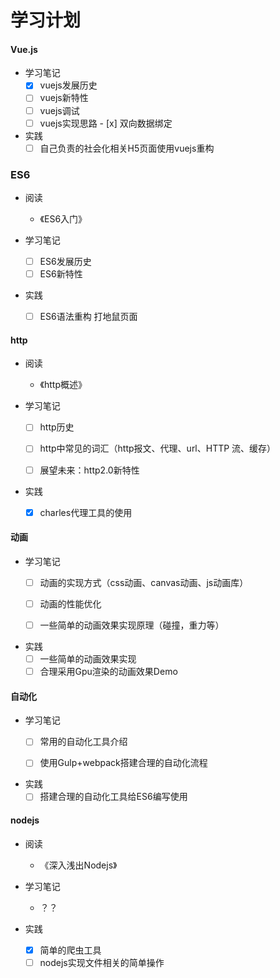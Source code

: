 # 学习计划

#### Vue.js

- 学习笔记
  - [x] vuejs发展历史
  - [ ] vuejs新特性
  - [ ] vuejs调试
  - [ ] vuejs实现思路
        - [x] 双向数据绑定
- 实践
  - [ ] 自己负责的社会化相关H5页面使用vuejs重构

### ES6

- 阅读
  - 《ES6入门》


- 学习笔记
  - [ ] ES6发展历史
  - [ ] ES6新特性
- 实践
  - [ ] ES6语法重构 打地鼠页面

#### http

- 阅读
  - 《http概述》


- 学习笔记
  - [ ] http历史
  - [ ] http中常见的词汇（http报文、代理、url、HTTP 流、缓存）
  - [ ] 展望未来：http2.0新特性


- 实践
  - [x] charles代理工具的使用

#### 动画

- 学习笔记
  - [ ] 动画的实现方式（css动画、canvas动画、js动画库）
  - [ ] 动画的性能优化
  - [ ] 一些简单的动画效果实现原理（碰撞，重力等）


- 实践
  - [ ] 一些简单的动画效果实现
  - [ ] 合理采用Gpu渲染的动画效果Demo

#### 自动化

- 学习笔记
  - [ ] 常用的自动化工具介绍
  - [ ] 使用Gulp+webpack搭建合理的自动化流程


- 实践
  - [ ] 搭建合理的自动化工具给ES6编写使用

#### nodejs

- 阅读
  - 《深入浅出Nodejs》


- 学习笔记
  - ？？


- 实践
  - [x] 简单的爬虫工具
  - [ ] nodejs实现文件相关的简单操作